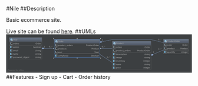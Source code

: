 #Nile
##Description
<p>Basic ecommerce site.</p>
<p>Live site can be found <a href='https://nile-1.herokuapp.com'>here</a>.
##UMLs
<img src='app/assets/images/UMLs.png'>
##Features
- Sign up
- Cart
- Order history